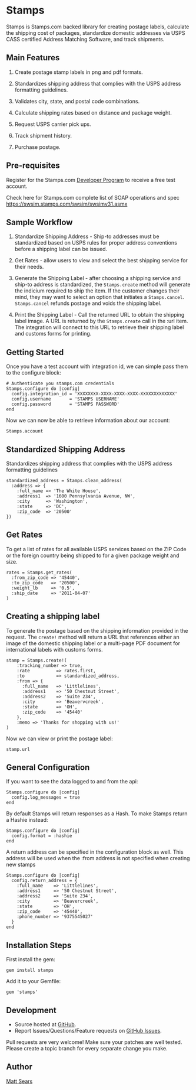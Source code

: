 Stamps
==========

Stamps is Stamps.com backed library for creating postage labels,
calculate the shipping cost of packages, standardize domestic
addresses via USPS CASS certified Address Matching Software, and track
shipments.

Main Features
----------

1. Create postage stamp labels in png and pdf formats.

2. Standardizes shipping address that complies with the USPS address
formatting guidelines.

3. Validates city, state, and postal code combinations.

4. Calculate shipping rates based on distance and package weight.

5. Request USPS carrier pick ups.

6. Track shipment history.

7. Purchase postage.

Pre-requisites
----------
Register for the Stamps.com [Developer
Program](http://developer.stamps.com/developer) to receive a free
test account.

Check here for Stamps.com complete list of SOAP operations and spec
https://swsim.stamps.com/swsim/swsimv31.asmx

Sample Workflow
----------

1. Standardize Shipping Address - Ship-to addresses must be
standardized based on USPS rules for proper address conventions before
a shipping label can be issued.

2. Get Rates - allow users to view and select the best shipping
service for their needs.

3. Generate the Shipping Label - after choosing a shipping
service and ship-to address is standardized, the `Stamps.create` method
will generate the indicium required to ship the item. If
the customer changes their mind, they may want to select an option
that initiates a `Stamps.cancel`. `Stamps.cancel` refunds postage and
voids the shipping label.

4. Print the Shipping Label - Call the returned URL to obtain the shipping label image.
A URL is returned by the `Stamps.create` call in the :url item. The
integration will connect to this URL to retrieve their shipping label
and customs forms for printing.

Getting Started
----------
Once you have a test account with integration id, we can simple pass
them to the configure block:

    # Authenticate you stamps.com credentials
    Stamps.configure do |config|
      config.integration_id = 'XXXXXXXX-XXXX-XXXX-XXXX-XXXXXXXXXXXXX'
      config.username       = 'STAMPS USERNAME'
      config.password       = 'STAMPS PASSWORD'
    end

Now we can now be able to retrieve information about our account:

    Stamps.account

Standardized Shipping Address
----------
Standardizes shipping address that complies with the USPS address
formatting guidelines

    standardized_address = Stamps.clean_address(
      :address => {
        :full_name => 'The White House',
        :address1  => '1600 Pennsylvania Avenue, NW',
        :city      => 'Washington',
        :state     => 'DC',
        :zip_code  => '20500'
    })

Get Rates
----------
To get a list of rates for all available USPS services based on the
ZIP Code or the foreign country being shipped to for a given package
weight and size.

    rates = Stamps.get_rates(
      :from_zip_code => '45440',
      :to_zip_code   => '20500',
      :weight_lb     => '0.5',
      :ship_date     => '2011-04-07'
    )

Creating a shipping label
----------
To generate the postage based on the shipping information provided in the request.
The `create!` method will return a URL that references either an image of the
domestic shipping label or a multi-page PDF document for international
labels with customs forms.

    stamp = Stamps.create!(
        :tracking_number => true,
        :rate          => rates.first,
        :to            => standardized_address,
        :from => {
          :full_name   => 'Littlelines',
          :address1    => '50 Chestnut Street',
          :address2    => 'Suite 234',
          :city        => 'Beavervcreek',
          :state       => 'OH',
          :zip_code    => '45440'
        },
        :memo => 'Thanks for shopping with us!'
    )

Now we can view or print the postage label:

    stamp.url

General Configuration
----------
If you want to see the data logged to and from the api:

    Stamps.configure do |config|
      config.log_messages = true
    end

By default Stamps will return responses as a Hash.  To make Stamps
return a Hashie instead:

    Stamps.configure do |config|
      config.format = :hashie
    end

A return address can be specified in the configuration block as
well. This address will be used when the :from address is not specified
when creating new stamps

    Stamps.configure do |config|
      config.return_address = {
        :full_name    => 'Littlelines',
        :address1     => '50 Chestnut Street',
        :address2     => 'Suite 234',
        :city         => 'Beavercreek',
        :state        => 'OH',
        :zip_code     => '45440',
        :phone_number => '9375545027'
      }
    end

Installation Steps
----------
First install the gem:

    gem install stamps

Add it to your Gemfile:

    gem 'stamps'

Development
-----------

* Source hosted at [GitHub](https://github.com/mattsears/stamps).
* Report Issues/Questions/Feature requests on [GitHub Issues](https://github.com/mattsears/stamps/issues).

Pull requests are very welcome! Make sure your patches are well tested. Please create a topic branch for every separate change
you make.

Author
------
[Matt Sears](https://github.com/mattsears)










